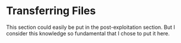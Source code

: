# Transferring Files

This section could easily be put in the post-exploitation section. But I consider this knowledge so fundamental that I chose to put it here.



